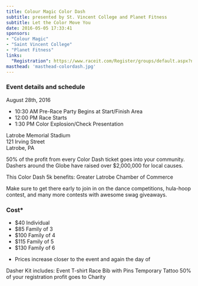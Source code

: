 ```yaml
---
title: Colour Magic Color Dash
subtitle: presented by St. Vincent College and Planet Fitness
subtitle: Let the Color Move You
date: 2016-05-05 17:33:41
sponsors:
- "Colour Magic"
- "Saint Vincent College"
- "Planet Fitness"
links:
  "Registration": https://www.raceit.com/Register/groups/default.aspx?newgroup=true&event=37299
masthead: 'masthead-colordash.jpg'
---
```

### Event details and schedule
August 28th, 2016
+ 10:30 AM Pre-Race Party Begins at Start/Finish Area
+ 12:00 PM Race Starts
+ 1:30 PM Color Explosion/Check Presentation

Latrobe Memorial Stadium  
121 Irving Street  
Latrobe, PA

50% of the profit from every Color Dash ticket goes into your community. Dashers around the Globe have raised over $2,000,000 for local causes.

This Color Dash 5k benefits: Greater Latrobe Chamber of Commerce

Make sure to get there early to join in on the dance competitions, hula-hoop contest, and many more contests with awesome swag giveaways.

### Cost*
+ $40 Individual
+ $85 Family of 3
+ $100 Family of 4
+ $115 Family of 5
+ $130 Family of 6
* Prices increase closer to the event and again the day of

Dasher Kit includes:
Event T-shirt
Race Bib with Pins
Temporary Tattoo
50% of your registration profit goes to Charity
